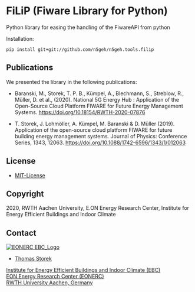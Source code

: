# FiLiP (Fiware Library for Python) 

Python library for easing the handling of the FiwareAPI from python

Installation:
```
pip install git+git://github.com/n5geh/n5geh.tools.filip

```


## Publications

We presented the library in the following publications:

- Baranski, M., Storek, T. P. B., Kümpel, A., Blechmann, S., Streblow, R., 
Müller, D. et al.,
(2020). National 5G Energy Hub : Application of the Open-Source Cloud Platform 
FIWARE for Future Energy Management Systems. 
https://doi.org/10.18154/RWTH-2020-07876

- T. Storek, J. Lohmöller, A. Kümpel, M. Baranski & D. Müller (2019). 
Application of the open-source cloud platform FIWARE for future building 
energy management systems. 
Journal of Physics: 
Conference Series, 1343, 12063. https://doi.org/10.1088/1742-6596/1343/1/012063

## License

- [MIT-License](LICENSE)

## Copyright

2020, RWTH Aachen University, E.ON Energy Research Center, Institute for Energy 
Efficient Buildings and Indoor Climate

## Contact

[![EONERC EBC_Logo](https://www.ebc.eonerc.rwth-aachen.de/global/show_picture.asp?id=aaaaaaaaaakevlz)](http://www.ebc.eonerc.rwth-aachen.de)

- [Thomas Storek](https://www.ebc.eonerc.rwth-aachen.de/cms/E-ON-ERC-EBC/Das-Institut/Mitarbeiter/N5GEH-National-5G-Energy-Hub/~lhda/Thomas-Storek/?allou=1)

[Institute for Energy Efficient Buildings and Indoor Climate (EBC)](http://www.ebc.eonerc.rwth-aachen.de)  
[EON Energy Research Center (EONERC)](http://www.eonerc.rwth-aachen.de)  
[RWTH University Aachen, Germany](http://www.rwth-aachen.de)
